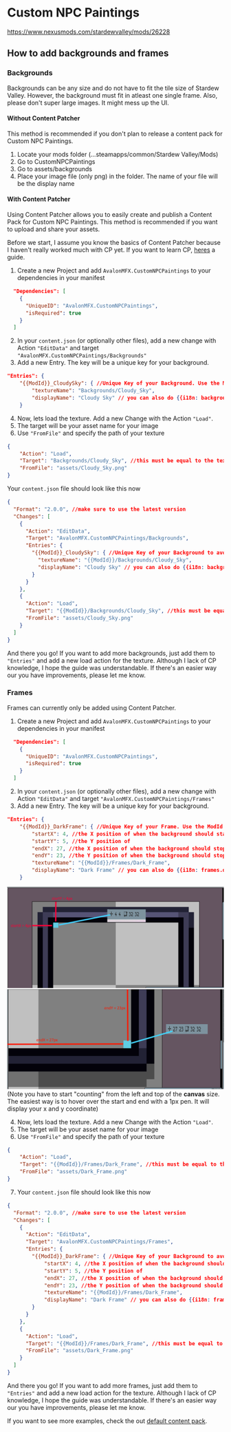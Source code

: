 # Custom NPC Paintings

https://www.nexusmods.com/stardewvalley/mods/26228

## How to add backgrounds and frames

### Backgrounds

Backgrounds can be any size and do not have to fit the tile size of Stardew Valley. However, the background must fit in atleast one single frame. Also, please don't super large images. It might mess up the UI.

#### Without Content Patcher

This method is recommended if you don't plan to release a content pack for Custom NPC Paintings.

1. Locate your mods folder (...steamapps/common/Stardew Valley/Mods)
1. Go to CustomNPCPaintings
1. Go to assets/backgrounds
1. Place your image file (only png) in the folder. The name of your file will be the display name


#### With Content Patcher

Using Content Patcher allows you to easily create and publish a Content Pack for Custom NPC Paintings. This method is recommended if you want to upload and share your assets.

Before we start, I assume you know the basics of Content Patcher because I haven't really worked much with CP yet. If you want to learn CP, [heres](https://github.com/Pathoschild/StardewMods/blob/develop/ContentPatcher/docs/author-guide.md) a guide.

1. Create a new Project and add ```AvalonMFX.CustomNPCPaintings``` to your dependencies in your manifest
```json
  "Dependencies": [
    {
      "UniqueID": "AvalonMFX.CustomNPCPaintings",
      "isRequired": true
    }
  ]
```
2. In your ```content.json``` (or optionally other files), add a new change with Action ```"EditData"``` and target ```"AvalonMFX.CustomNPCPaintings/Backgrounds"```
1. Add a new Entry. The key will be a unique key for your background.
```json
"Entries": {
    "{{ModId}}_CloudySky": { //Unique Key of your Background. Use the ModId constant to avoid collisions
        "textureName": "Backgrounds/Cloudy_Sky",
        "displayName": "Cloudy Sky" // you can also do {{i18n: backgrounds.cloudy_sky} for translations. Make sure to read pathos guide for that
    }
```
4. Now, lets load the texture. Add a new Change with the Action ```"Load"```.
1. The target will be your asset name for your image
1. Use ```"FromFile"``` and specify the path of your texture
```json
{
    "Action": "Load",
    "Target": "Backgrounds/Cloudy_Sky", //this must be equal to the textureName value of your background
    "FromFile": "assets/Cloudy_Sky.png"
}
```

Your ```content.json``` file should look like this now
```json
{
  "Format": "2.0.0", //make sure to use the latest version
  "Changes": [
    {
      "Action": "EditData",
      "Target": "AvalonMFX.CustomNPCPaintings/Backgrounds",
      "Entries": {
        "{{ModId}}_CloudySky": { //Unique Key of your Background to avoid collisions. Use the ModId constant to avoid collisions
          "textureName": "{{ModId}}/Backgrounds/Cloudy_Sky", 
          "displayName": "Cloudy Sky" // you can also do {{i18n: backgrounds.cloudy_sky} for translations. Make sure to read pathos guide for that
        }
      }
    },
    {
      "Action": "Load",
      "Target": "{{ModId}}/Backgrounds/Cloudy_Sky", //this must be equal to the textureName value of your background. Use the ModId constant to avoid collisions
      "FromFile": "assets/Cloudy_Sky.png"
    }
  ]
}
```

And there you go! If you want to add more backgrounds, just add them to ```"Entries"``` and add a new load action for the texture. Although I lack of CP knowledge, I hope the guide was understandable. If there's an easier way our you have improvements, please let me know.

### Frames

Frames can currently only be added using Content Patcher.

1. Create a new Project and add ```AvalonMFX.CustomNPCPaintings``` to your dependencies in your manifest
```json
  "Dependencies": [
    {
      "UniqueID": "AvalonMFX.CustomNPCPaintings",
      "isRequired": true
    }
  ]
```
2. In your ```content.json``` (or optionally other files), add a new change with Action ```"EditData"``` and target ```"AvalonMFX.CustomNPCPaintings/Frames"```
1. Add a new Entry. The key will be a unique key for your background.
```json
"Entries": {
    "{{ModId}}_DarkFrame": { //Unique Key of your Frame. Use the ModId constant to avoid collisions
        "startX": 4, //the X position of when the background should start to draw - I will add an image below that explains it easily
        "startY": 5, //the Y position of 
        "endX": 27, //the X position of when the background should stop drawing
        "endY": 23, //the Y position of when the background should stop drawing
        "textureName": "{{ModId}}/Frames/Dark_Frame",
        "displayName": "Dark Frame" // you can also do {{i18n: frames.dark_frame} for translations. Make sure to read pathos guide for that
    }
```
![guide_startX_startY](./imgs/startX_startY.png)
![guide_endX_endY](./imgs/endX_endY.png)
(Note you have to start "counting" from the left and top of the **canvas** size. The easiest way is to hover over the start and end with a 1px pen. It will display your x and y coordinate)

4. Now, lets load the texture. Add a new Change with the Action ```"Load"```.
1. The target will be your asset name for your image
1. Use ```"FromFile"``` and specify the path of your texture
```json
{
    "Action": "Load",
    "Target": "{{ModId}}/Frames/Dark_Frame", //this must be equal to the textureName value of your background. Use the modId constant to avoid collisions
    "FromFile": "assets/Dark_Frame.png"
}
```
7. Your ```content.json``` file should look like this now
```json
{
  "Format": "2.0.0", //make sure to use the latest version
  "Changes": [
    {
      "Action": "EditData",
      "Target": "AvalonMFX.CustomNPCPaintings/Frames",
      "Entries": {
        "{{ModId}}_DarkFrame": { //Unique Key of your Background to avoid collisions. Use the ModId constant to avoid collisions
            "startX": 4, //the X position of when the background should start to draw - I will add an image below that explains it easily
            "startY": 5, //the Y position of 
            "endX": 27, //the X position of when the background should stop drawing
            "endY": 23, //the Y position of when the background should stop drawing
            "textureName": "{{ModId}}/Frames/Dark_Frame",
            "displayName": "Dark Frame" // you can also do {{i18n: frames.dark_frame} for translations. Make sure to read pathos guide for that
        }
      }
    },
    {
      "Action": "Load",
      "Target": "{{ModId}}/Frames/Dark_Frame", //this must be equal to the textureName value of your background. Use the ModId constant to avoid collisions
      "FromFile": "assets/Dark_Frame.png"
    }
  ]
}
```

And there you go! If you want to add more frames, just add them to ```"Entries"``` and add a new load action for the texture. Although I lack of CP knowledge, I hope the guide was understandable. If there's an easier way our you have improvements, please let me know.

If you want to see more examples, check the out [default content pack](https://github.com/1Avalon/Avas-Stardew-Mods/blob/main/CustomNPCPaintings/%5BCP%5D%20Custom%20NPC%20Paintings/content.json).
